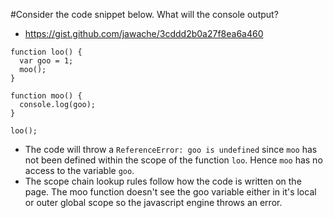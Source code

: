 #Consider the code snippet below. What will the console output?
* https://gist.github.com/jawache/3cddd2b0a27f8ea6a460

```
function loo() {
  var goo = 1;
  moo();
}

function moo() {
  console.log(goo);
}

loo();
```
* The code will throw a `ReferenceError: goo is undefined` since `moo` has not been defined within the scope
 of the function `loo`. Hence `moo` has no access to the variable `goo`.
* The scope chain lookup rules follow how the code is written on the page. The moo function doesn't see the goo variable either in it's local or outer global scope so the javascript engine throws an error.